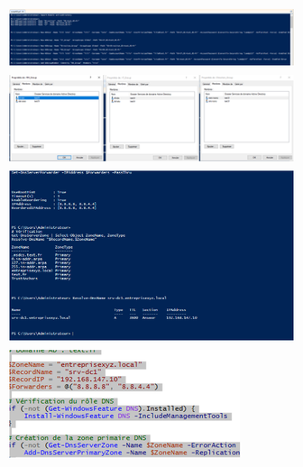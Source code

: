 ![alt text](image.png)

![alt text](image-1.png)

![alt text](image-3.png)

![alt text](image-4.png)